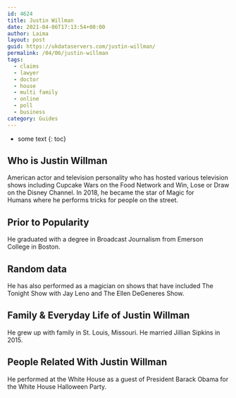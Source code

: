 ```yaml
---
id: 4624
title: Justin Willman
date: 2021-04-06T17:13:54+00:00
author: Laima
layout: post
guid: https://ukdataservers.com/justin-willman/
permalink: /04/06/justin-willman
tags:
  - claims
  - lawyer
  - doctor
  - house
  - multi family
  - online
  - poll
  - business
category: Guides
---
```


* some text
{: toc}


## Who is Justin Willman
                  
                  
                  
American actor and television personality who has hosted various television shows including Cupcake Wars on the Food Network and Win, Lose or Draw on the Disney Channel. In 2018, he became the star of Magic for Humans where he performs tricks for people on the street.
                  
              
            
              
            
                
                
                
## Prior to Popularity
                  
                  
                  
He graduated with a degree in Broadcast Journalism from Emerson College in Boston.
                  
              
            
              
            
                
                
                
## Random data
                  
                  
                  
He has also performed as a magician on shows that have included The Tonight Show with Jay Leno and The Ellen DeGeneres Show.
                  
              
            
              
            
                
                
                
## Family & Everyday Life of Justin Willman
                  
                  
                  
He grew up with family in St. Louis, Missouri. He married Jillian Sipkins in 2015.
                  
              
            
              
            
                
                
                
## People Related With Justin Willman
                  
                  
                  
He performed at the White House as a guest of President Barack Obama for the White House Halloween Party.
                  
              
            
              
            
                
              
            
              
              
            
            
              
            
          
          
          